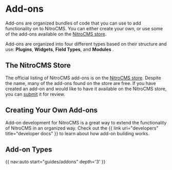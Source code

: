 # Add-ons

Add-ons are organized bundles of code that you can use to add functionality on to NitroCMS. You can either create your own, or use some of the add-ons available on the [NitroCMS store](http://www.pyrocms.com/store). 

Add-ons are organized into four different types based on their structure and use: **Plugins**, **Widgets**, **Field Types**, and **Modules** .

</div>
<div class="doc_content">

## The NitroCMS Store

The official listing of NitroCMS add-ons is on the [NitroCMS store](http://www.pyrocms.com/store). Despite the name, many of the add-ons found on the store are free. If you have created an add-on and would like to have it available on the NitroCMS store, you can [submit](http://www.pyrocms.com/store/add) it for review.

## Creating Your Own Add-ons

Add-on development for NitroCMS is a great way to extend the functionality of NitroCMS in an organized way. Check out the {{ link uri="developers" title="developer docs" }} to learn about how add-on building works.

## Add-on Types

{{ nav:auto start="guides/addons" depth='3'  }}